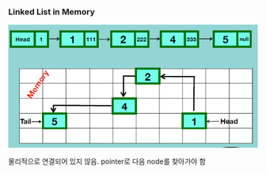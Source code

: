 ### Linked List in Memory

<img src = "../../Images/LinkedList_6.PNG">

물리적으로 연결되어 있지 않음. pointer로 다음 node를 찾아가야 함